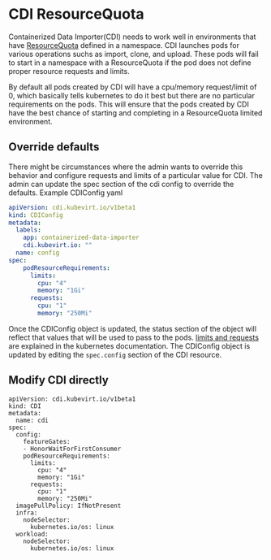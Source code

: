# CDI ResourceQuota
Containerized Data Importer(CDI) needs to work well in environments that have [ResourceQuota](https://kubernetes.io/docs/tasks/administer-cluster/manage-resources/quota-memory-cpu-namespace/) defined in a namespace. CDI launches pods for various operations suchs as import, clone, and upload. These pods will fail to start in a namespace with a ResourceQuota if the pod does not define proper resource requests and limits.

By default all pods created by CDI will have a cpu/memory request/limit of 0, which basically tells kubernetes to do it best but there are no particular requirements on the pods. This will ensure that the pods created by CDI have the best chance of starting and completing in a ResourceQuota limited environment.

## Override defaults
There might be circumstances where the admin wants to override this behavior and configure requests and limits of a particular value for CDI. The admin can update the spec section of the cdi config to override the defaults.
Example CDIConfig yaml
```yaml
apiVersion: cdi.kubevirt.io/v1beta1
kind: CDIConfig
metadata:
  labels:
    app: containerized-data-importer
    cdi.kubevirt.io: ""
  name: config
spec:
    podResourceRequirements:
      limits:
        cpu: "4"
        memory: "1Gi"
      requests:
        cpu: "1"
        memory: "250Mi"

```

Once the CDIConfig object is updated, the status section of the object will reflect that values that will be used to pass to the pods. [limits and requests](https://kubernetes.io/docs/tasks/administer-cluster/manage-resources/memory-default-namespace/#motivation-for-default-memory-limits-and-requests) are explained in the kubernetes documentation.  The CDIConfig object is updated by editing the `spec.config` section of the CDI resource.

## Modify CDI directly
```
apiVersion: cdi.kubevirt.io/v1beta1
kind: CDI
metadata:
  name: cdi
spec:
  config:
    featureGates:
    - HonorWaitForFirstConsumer
    podResourceRequirements:
      limits:
        cpu: "4"
        memory: "1Gi"
      requests:
        cpu: "1"
        memory: "250Mi"
  imagePullPolicy: IfNotPresent
  infra:
    nodeSelector:
      kubernetes.io/os: linux
  workload:
    nodeSelector:
      kubernetes.io/os: linux
```
